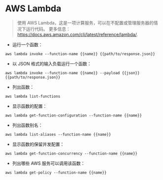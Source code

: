 # AWS Lambda

> 使用 AWS Lambda，这是一项计算服务，可以在不配置或管理服务器的情况下运行代码。
> 更多信息：<https://docs.aws.amazon.com/cli/latest/reference/lambda/>.

- 运行一个函数：

`aws lambda invoke --function-name {{name}} {{path/to/response.json}}`

- 以 JSON 格式的输入负载运行一个函数：

`aws lambda invoke --function-name {{name}} --payload {{json}} {{path/to/response.json}}`

- 列出函数：

`aws lambda list-functions`

- 显示函数的配置：

`aws lambda get-function-configuration --function-name {{name}}`

- 列出函数别名：

`aws lambda list-aliases --function-name {{name}}`

- 显示函数的保留并发配置：

`aws lambda get-function-concurrency --function-name {{name}}`

- 列出哪些 AWS 服务可以调用该函数：

`aws lambda get-policy --function-name {{name}}`